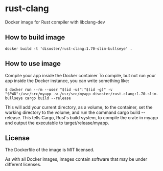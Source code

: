 # rust-clang
Docker image for Rust compiler with libclang-dev

## How to build image
```
docker build -t 'disoster/rust-clang:1.70-slim-bullseye' .
```

## How to use image
Compile your app inside the Docker container
To compile, but not run your app inside the Docker instance, you can write something like:

```
$ docker run --rm --user "$(id -u)":"$(id -g)" -v "$PWD":/usr/src/myapp -w /usr/src/myapp disoster/rust-clang:1.70-slim-bullseye cargo build --release
```
This will add your current directory, as a volume, to the container, set the working directory to the volume, and run the command cargo build --release. This tells Cargo, Rust's build system, to compile the crate in myapp and output the executable to target/release/myapp.

## License
The Dockerfile of the image is MIT licensed.

As with all Docker images, images contain software that may be under different licenses.
